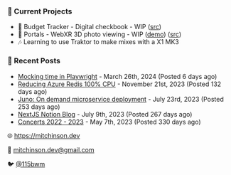 ### 📌 Current Projects
- 💸 Budget Tracker - Digital checkbook - WIP ([src](https://github.com/bmitchinson/budget-entry))
- 📸 Portals - WebXR 3D photo viewing - WIP ([demo](https://portals.mitchinson.dev/)) ([src](https://github.com/bmitchinson/vr-jpg-viewer-webxr))
- 🎶 Learning to use Traktor to make mixes with a X1 MK3

### 📝 Recent Posts

- [Mocking time in Playwright](https://blog.mitchinson.dev/playwright-mock-time) - March 26th, 2024 (Posted 6 days ago)
- [Reducing Azure Redis 100% CPU](https://blog.mitchinson.dev/redis-cpu) - November 21st, 2023 (Posted 132 days ago)
- [Juno: On demand microservice deployment](https://blog.mitchinson.dev/juno) - July 23rd, 2023 (Posted 253 days ago)
- [NextJS Notion Blog](https://blog.mitchinson.dev/blog-2023) - July 9th, 2023 (Posted 267 days ago)
- [Concerts 2022 - 2023](https://blog.mitchinson.dev/concerts-2023) - May 7th, 2023 (Posted 330 days ago)

🌐 https://mitchinson.dev

💌 mitchinson.dev@gmail.com

🐦 [@115bwm](https://twitter.com/115bwm)